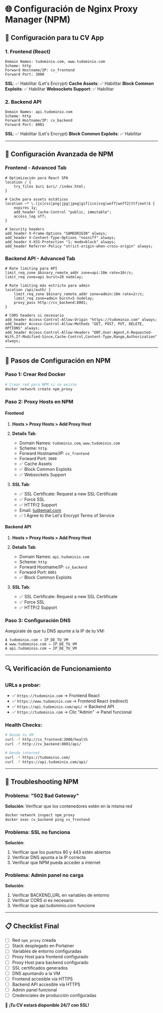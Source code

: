 # 🌐 Configuración de Nginx Proxy Manager (NPM)

## 🎯 Configuración para tu CV App

### 1. **Frontend (React)**
```
Domain Names: tudominio.com, www.tudominio.com
Scheme: http
Forward Hostname/IP: cv_frontend
Forward Port: 3000
```

**SSL**: ✅ Habilitar (Let's Encrypt)
**Cache Assets**: ✅ Habilitar
**Block Common Exploits**: ✅ Habilitar
**Websockets Support**: ✅ Habilitar

### 2. **Backend API**
```
Domain Names: api.tudominio.com
Scheme: http
Forward Hostname/IP: cv_backend
Forward Port: 8001
```

**SSL**: ✅ Habilitar (Let's Encrypt)
**Block Common Exploits**: ✅ Habilitar

---

## 🔧 Configuración Avanzada de NPM

### **Frontend - Advanced Tab**
```nginx
# Optimización para React SPA
location / {
    try_files $uri $uri/ /index.html;
}

# Cache para assets estáticos
location ~* \.(js|css|png|jpg|jpeg|gif|ico|svg|woff|woff2|ttf|eot)$ {
    expires 1y;
    add_header Cache-Control "public, immutable";
    access_log off;
}

# Security headers
add_header X-Frame-Options "SAMEORIGIN" always;
add_header X-Content-Type-Options "nosniff" always;
add_header X-XSS-Protection "1; mode=block" always;
add_header Referrer-Policy "strict-origin-when-cross-origin" always;
```

### **Backend API - Advanced Tab**
```nginx
# Rate limiting para API
limit_req_zone $binary_remote_addr zone=api:10m rate=10r/s;
limit_req zone=api burst=20 nodelay;

# Rate limiting más estricto para admin
location /api/auth/ {
    limit_req_zone $binary_remote_addr zone=admin:10m rate=2r/s;
    limit_req zone=admin burst=5 nodelay;
    proxy_pass http://cv_backend:8001;
}

# CORS headers si necesario
add_header Access-Control-Allow-Origin "https://tudominio.com" always;
add_header Access-Control-Allow-Methods "GET, POST, PUT, DELETE, OPTIONS" always;
add_header Access-Control-Allow-Headers "DNT,User-Agent,X-Requested-With,If-Modified-Since,Cache-Control,Content-Type,Range,Authorization" always;
```

---

## 🚀 Pasos de Configuración en NPM

### **Paso 1: Crear Red Docker**
```bash
# Crear red para NPM si no existe
docker network create npm_proxy
```

### **Paso 2: Proxy Hosts en NPM**

#### **Frontend**
1. **Hosts > Proxy Hosts > Add Proxy Host**
2. **Details Tab**:
   - Domain Names: `tudominio.com`, `www.tudominio.com`
   - Scheme: `http`
   - Forward Hostname/IP: `cv_frontend`
   - Forward Port: `3000`
   - ✅ Cache Assets
   - ✅ Block Common Exploits
   - ✅ Websockets Support

3. **SSL Tab**:
   - ✅ SSL Certificate: Request a new SSL Certificate
   - ✅ Force SSL
   - ✅ HTTP/2 Support
   - Email: tu@email.com
   - ✅ I Agree to the Let's Encrypt Terms of Service

#### **Backend API**
1. **Hosts > Proxy Hosts > Add Proxy Host**
2. **Details Tab**:
   - Domain Names: `api.tudominio.com`
   - Scheme: `http`
   - Forward Hostname/IP: `cv_backend`
   - Forward Port: `8001`
   - ✅ Block Common Exploits

3. **SSL Tab**:
   - ✅ SSL Certificate: Request a new SSL Certificate
   - ✅ Force SSL
   - ✅ HTTP/2 Support

### **Paso 3: Configuración DNS**
Asegúrate de que tu DNS apunte a la IP de tu VM:
```
A tudominio.com → IP_DE_TU_VM
A www.tudominio.com → IP_DE_TU_VM
A api.tudominio.com → IP_DE_TU_VM
```

---

## 🔍 Verificación de Funcionamiento

### **URLs a probar**:
- ✅ `https://tudominio.com` → Frontend React
- ✅ `https://www.tudominio.com` → Frontend React (redirect)
- ✅ `https://api.tudominio.com/api/` → Backend API
- ✅ `https://tudominio.com` → Clic "Admin" → Panel funcional

### **Health Checks**:
```bash
# Desde tu VM
curl -f http://cv_frontend:3000/health
curl -f http://cv_backend:8001/api/

# Desde internet
curl -f https://tudominio.com/
curl -f https://api.tudominio.com/api/
```

---

## 🚨 Troubleshooting NPM

### **Problema**: "502 Bad Gateway"
**Solución**: Verificar que los contenedores estén en la misma red
```bash
docker network inspect npm_proxy
docker exec cv_backend ping cv_frontend
```

### **Problema**: SSL no funciona
**Solución**: 
1. Verificar que los puertos 80 y 443 estén abiertos
2. Verificar DNS apunta a la IP correcta
3. Verificar que NPM pueda acceder a internet

### **Problema**: Admin panel no carga
**Solución**: 
1. Verificar BACKEND_URL en variables de entorno
2. Verificar CORS si es necesario
3. Verificar que api.tudominio.com funcione

---

## 📋 Checklist Final

- [ ] Red `npm_proxy` creada
- [ ] Stack desplegado en Portainer
- [ ] Variables de entorno configuradas
- [ ] Proxy Host para frontend configurado
- [ ] Proxy Host para backend configurado  
- [ ] SSL certificados generados
- [ ] DNS apuntando a la VM
- [ ] Frontend accesible vía HTTPS
- [ ] Backend API accesible vía HTTPS
- [ ] Admin panel funcional
- [ ] Credenciales de producción configuradas

🎉 **¡Tu CV estará disponible 24/7 con SSL!**
